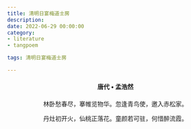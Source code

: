 ```yaml
---
title: 清明日宴梅道士房
description:
date: 2022-06-29 00:00:00
category:
- literature
- tangpoem

tags: 清明日宴梅道士房

---
```


<div id="poem-author">
唐代 • 孟浩然
</div>
<div id="poem-body">
<p class="poem-paragraph">林卧愁春尽，搴帷览物华。忽逢青鸟使，邀入赤松家。</p>
<p class="poem-paragraph">丹灶初开火，仙桃正落花。童颜若可驻，何惜醉流霞。</p>

</div>

<style>

#poem-author {
    width: 100%;
    text-align: center;
    margin: 20px 0;
    font-weight: bold;
}
#poem-body {
    width: 100%;
    text-align: center;
}
.poem-paragraph {
    font-family: "仿宋"
}

</style>